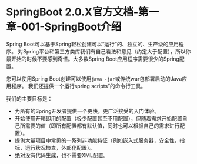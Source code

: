 # SpringBoot 2.0.X官方文档-第一章-001-SpringBoot介绍

Spring Boot可以基于Spring轻松创建可以“运行”的、独立的、生产级的应用程序。 对Spring平台和第三方类库我们有自己看法和意见（约定大于配置），所以你最开始的时候不要感到奇怪。大多数Spring Boot应用程序需要很少的Spring配置。

您可以使用Spring Boot创建可以使用`java -jar`或传统war包部署启动的Java应用程序。 我们还提供一个运行spring scripts”的命令行工具。

我们的主要目标是：

 - 为所有的Spring开发者提供一个更快，更广泛接受的入门体验。
 - 开始使用开箱即用的配置（极少配置甚至不用配置），但随着需求开始配置自己所需要的值（即所有配置都有默认值，同时也可以根据自己的需求进行配置）。
 - 提供大量项目中常见的一系列非功能特征（例如嵌入式服务器，安全性，指标，运行状况检查，外部化配置）。
 - 绝对没有代码生成，也不需要XML配置。